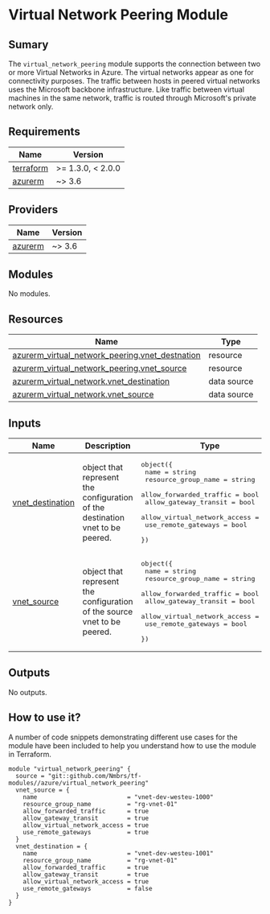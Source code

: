 # Virtual Network Peering Module

## Sumary

The `virtual_network_peering` module supports the connection between two or more Virtual Networks in Azure. The virtual networks appear as one for connectivity purposes. The traffic between hosts in peered virtual networks uses the Microsoft backbone infrastructure. Like traffic between virtual machines in the same network, traffic is routed through Microsoft's private network only.

## Requirements

| Name | Version |
|------|---------|
| <a name="requirement_terraform"></a> [terraform](#requirement\_terraform) | >= 1.3.0, < 2.0.0 |
| <a name="requirement_azurerm"></a> [azurerm](#requirement\_azurerm) | ~> 3.6 |

## Providers

| Name | Version |
|------|---------|
| <a name="provider_azurerm"></a> [azurerm](#provider\_azurerm) | ~> 3.6 |

## Modules

No modules.

## Resources

| Name | Type |
|------|------|
| [azurerm_virtual_network_peering.vnet_destnation](https://registry.terraform.io/providers/hashicorp/azurerm/latest/docs/resources/virtual_network_peering) | resource |
| [azurerm_virtual_network_peering.vnet_source](https://registry.terraform.io/providers/hashicorp/azurerm/latest/docs/resources/virtual_network_peering) | resource |
| [azurerm_virtual_network.vnet_destination](https://registry.terraform.io/providers/hashicorp/azurerm/latest/docs/data-sources/virtual_network) | data source |
| [azurerm_virtual_network.vnet_source](https://registry.terraform.io/providers/hashicorp/azurerm/latest/docs/data-sources/virtual_network) | data source |

## Inputs

| Name | Description | Type | Default | Required |
|------|-------------|------|---------|:--------:|
| <a name="input_vnet_destination"></a> [vnet\_destination](#input\_vnet\_destination) | object that represent the configuration of the destination vnet to be peered. | <pre>object({<br>    name                         = string<br>    resource_group_name          = string<br>    allow_forwarded_traffic      = bool<br>    allow_gateway_transit        = bool<br>    allow_virtual_network_access = bool<br>    use_remote_gateways          = bool<br>  })</pre> | n/a | yes |
| <a name="input_vnet_source"></a> [vnet\_source](#input\_vnet\_source) | object that represent the configuration of the source vnet to be peered. | <pre>object({<br>    name                         = string<br>    resource_group_name          = string<br>    allow_forwarded_traffic      = bool<br>    allow_gateway_transit        = bool<br>    allow_virtual_network_access = bool<br>    use_remote_gateways          = bool<br>  })</pre> | n/a | yes |

## Outputs

No outputs.

## How to use it?

A number of code snippets demonstrating different use cases for the module have been included to help you understand how to use the module in Terraform.

```hcl
module "virtual_network_peering" {
  source = "git::github.com/Nmbrs/tf-modules//azure/virtual_network_peering"
  vnet_source = {
    name                         = "vnet-dev-westeu-1000"
    resource_group_name          = "rg-vnet-01"
    allow_forwarded_traffic      = true
    allow_gateway_transit        = true
    allow_virtual_network_access = true
    use_remote_gateways          = true
  }
  vnet_destination = {
    name                         = "vnet-dev-westeu-1001"
    resource_group_name          = "rg-vnet-01"
    allow_forwarded_traffic      = true
    allow_gateway_transit        = true
    allow_virtual_network_access = true
    use_remote_gateways          = false
  }
}
```
